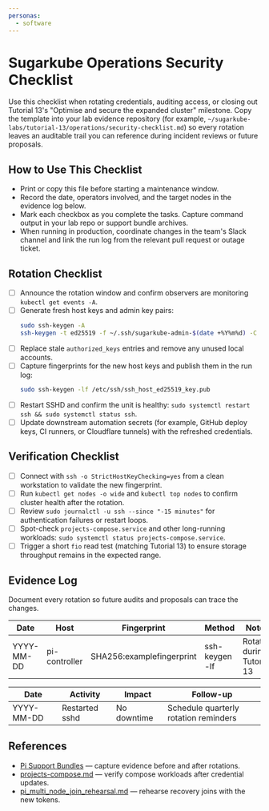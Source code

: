 ```yaml
---
personas:
  - software
---
```


# Sugarkube Operations Security Checklist

Use this checklist when rotating credentials, auditing access, or closing out Tutorial 13's
"Optimise and secure the expanded cluster" milestone. Copy the template into your lab evidence
repository (for example, `~/sugarkube-labs/tutorial-13/operations/security-checklist.md`) so every
rotation leaves an auditable trail you can reference during incident reviews or future proposals.

## How to Use This Checklist
- Print or copy this file before starting a maintenance window.
- Record the date, operators involved, and the target nodes in the evidence log below.
- Mark each checkbox as you complete the tasks. Capture command output in your lab repo or support
  bundle archives.
- When running in production, coordinate changes in the team's Slack channel and link the run log
  from the relevant pull request or outage ticket.

## Rotation Checklist
- [ ] Announce the rotation window and confirm observers are monitoring `kubectl get events -A`.
- [ ] Generate fresh host keys and admin key pairs:
  ```bash
  sudo ssh-keygen -A
  ssh-keygen -t ed25519 -f ~/.ssh/sugarkube-admin-$(date +%Y%m%d) -C "sugarkube admin"
  ```
- [ ] Replace stale `authorized_keys` entries and remove any unused local accounts.
- [ ] Capture fingerprints for the new host keys and publish them in the run log:
  ```bash
  sudo ssh-keygen -lf /etc/ssh/ssh_host_ed25519_key.pub
  ```
- [ ] Restart SSHD and confirm the unit is healthy: `sudo systemctl restart ssh && sudo systemctl
  status ssh`.
- [ ] Update downstream automation secrets (for example, GitHub deploy keys, CI runners, or
  Cloudflare tunnels) with the refreshed credentials.

## Verification Checklist
- [ ] Connect with `ssh -o StrictHostKeyChecking=yes` from a clean workstation to validate the new
  fingerprint.
- [ ] Run `kubectl get nodes -o wide` and `kubectl top nodes` to confirm cluster health after the
  rotation.
- [ ] Review `sudo journalctl -u ssh --since "-15 minutes"` for authentication failures or restart
  loops.
- [ ] Spot-check `projects-compose.service` and other long-running workloads:
  `sudo systemctl status projects-compose.service`.
- [ ] Trigger a short `fio` read test (matching Tutorial 13) to ensure storage throughput remains in
  the expected range.

## Evidence Log
Document every rotation so future audits and proposals can trace the changes.

| Date | Host | Fingerprint | Method | Notes |
| --- | --- | --- | --- | --- |
| YYYY-MM-DD | pi-controller | SHA256:examplefingerprint | ssh-keygen -lf | Rotated during Tutorial 13 |

| Date | Activity | Impact | Follow-up |
| --- | --- | --- | --- |
| YYYY-MM-DD | Restarted sshd | No downtime | Schedule quarterly rotation reminders |

## References
- [Pi Support Bundles](../pi_support_bundles.md) — capture evidence before and after rotations.
- [projects-compose.md](../projects-compose.md) — verify compose workloads after credential updates.
- [pi_multi_node_join_rehearsal.md](../pi_multi_node_join_rehearsal.md) — rehearse recovery joins with
  the new tokens.
